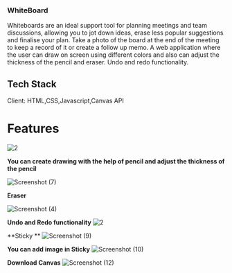 ### WhiteBoard


Whiteboards are an ideal support tool for planning meetings and team discussions, allowing you to jot down ideas, erase less popular suggestions and finalise your plan. Take a photo of the board at the end of the meeting to keep a record of it or create a follow up memo.
A web application where the user can draw on screen using different colors and also can adjust the thickness of the pencil and eraser. Undo and redo functionality.

## Tech Stack

Client: HTML,CSS,Javascript,Canvas API


# Features

![2](https://user-images.githubusercontent.com/68316491/189895019-3c5f47b0-a4e2-4346-a137-b3f4a5ab4e8f.png)

**You can create drawing with the help of pencil and  adjust the thickness of the pencil** 


![Screenshot (7)](https://user-images.githubusercontent.com/68316491/189895823-0c1ebde4-20d8-4a3f-85d7-7aa760fc13f9.png)

**Eraser**


![Screenshot (4)](https://user-images.githubusercontent.com/68316491/189897706-d13d9f21-cc3b-41a1-9998-a55a0b40b698.png)

**Undo and Redo 
functionality**
![2](https://user-images.githubusercontent.com/68316491/189895019-3c5f47b0-a4e2-4346-a137-b3f4a5ab4e8f.png)


**Sticky **
![Screenshot (9)](https://user-images.githubusercontent.com/68316491/189898386-c5f15fb5-0227-455e-a823-5d302c5cd2d2.png)

**You can add image in Sticky**
![Screenshot (10)](https://user-images.githubusercontent.com/68316491/189898623-3d581776-ee7a-4207-a149-a673a1e8a925.png)


**Download Canvas**
![Screenshot (12)](https://user-images.githubusercontent.com/68316491/189899737-7159e4ca-2197-4818-8deb-77db62100935.png)


